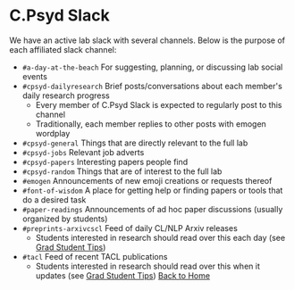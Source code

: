 # C.Psyd Slack

We have an active lab slack with several channels. Below is the purpose of each affiliated slack channel:

+ `#a-day-at-the-beach` For suggesting, planning, or discussing lab social events
+ `#cpsyd-dailyresearch` Brief posts/conversations about each member's daily research progress
    + Every member of C.Psyd Slack is expected to regularly post to this channel
    + Traditionally, each member replies to other posts with emogen wordplay
+ `#cpsyd-general` Things that are directly relevant to the full lab
+ `#cpsyd-jobs` Relevant job adverts
+ `#cpsyd-papers` Interesting papers people find
+ `#cpsyd-random` Things that are of interest to the full lab
+ `#emogen` Announcements of new emoji creations or requests thereof
+ `#font-of-wisdom` A place for getting help or finding papers or tools that do a desired task
+ `#paper-readings` Announcements of ad hoc paper discussions (usually organized by students)
+ `#preprints-arxivcscl` Feed of daily CL/NLP Arxiv releases
    + Students interested in research should read over this each day (see [Grad Student Tips](#welcome-to-cpsyd))
+ `#tacl` Feed of recent TACL publications
    + Students interested in research should read over this when it updates (see [Grad Student Tips](#welcome-to-cpsyd))
[Back to Home](README.md)
